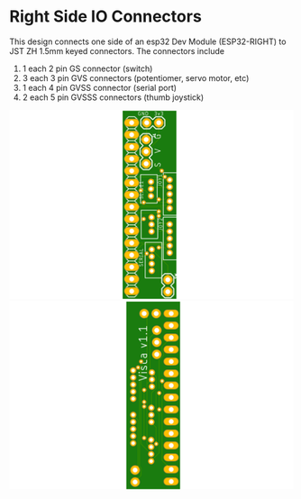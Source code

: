 # Right Side IO Connectors
This design connects one side of an esp32 Dev Module (ESP32-RIGHT) to JST ZH 1.5mm keyed connectors. The connectors include
1. 1 each 2 pin GS connector (switch)
2. 3 each 3 pin GVS connectors (potentiomer, servo motor, etc)
3. 1 each 4 pin GVSS connector (serial port)
4. 2 each 5 pin GVSSS connectors (thumb joystick)

![Top Side](eagle/RightSideIoConnectorsTop.png)
![Bottom Side](eagle/RightSideIoConnectorsBottom.png)
